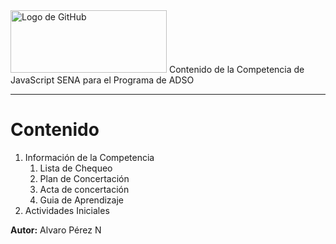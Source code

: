 <img src="https://coursework.vschool.io/content/images/size/w2000/2016/03/javascript-logo-banner.jpg" alt="Logo de GitHub" width="250" height="100">
Contenido de la Competencia de JavaScript SENA para el Programa de ADSO

---

# Contenido
1. Información de la Competencia
    1. Lista de Chequeo
    2. Plan de Concertación
    3. Acta de concertación
    4. Guia de Aprendizaje
2. Actividades Iniciales


**Autor:** Alvaro Pérez N 